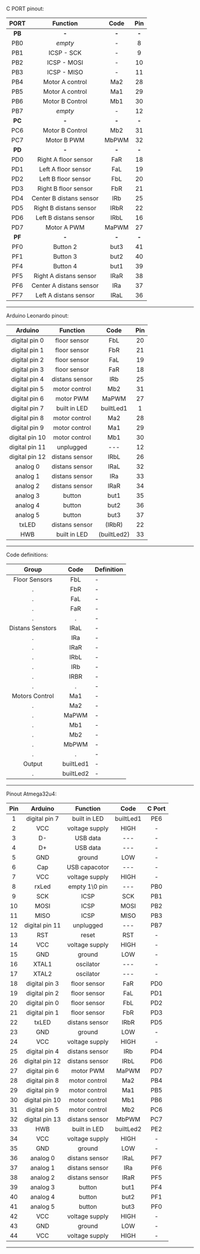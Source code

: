 C PORT pinout:

| **PORT**|**Function**    			   | **Code** | **Pin** |
|:-------:|:----------------------:|:--------:|:-------:|
| **PB**  | **-** 		   			     |  **-**   | **-**   |
|	PB0     | *empty*		   			     |    -     |   8	 	  |
|	PB1     |	ICSP - SCK	   			   |	-	      |   9     |
|	PB2     |	ICSP - MOSI	   			   |	-	      |   10    |
|	PB3     |	ICSP - MISO	   			   |	-	      |   11    |
|	PB4     |	Motor A control 		   |   Ma2	  |   28    |
|	PB5     |	Motor A control  		   |   Ma1	  |   29    |
|	PB6     |	Motor B Control 		   |   Mb1	  |   30    |
|	PB7     |	*empty*	   	   			   |	-	      |   12    |
| **PC**  | **-** 		   			     |  **-**   | **-**   |
|	PC6     | Motor B Control 		   |   Mb2	  |   31    |
|	PC7     | Motor B PWM    			   |   MbPWM  |   32    |
| **PD**  | **-** 		   			     |  **-**   | **-**   |
|   PD0   | Right A floor sensor 	 |   FaR	  |   18	  |
|   PD1   | Left A floor sensor    |   FaL	  |   19	  |
|   PD2   | Left B floor sensor 	 |   FbL	  |   20	  |
|   PD3   | Right B floor sensor 	 |   FbR	  |   21	  |
|   PD4   | Center B distans sensor|   IRb	  |   25	  |
|   PD5   | Right B distans sensor |   IRbR	  |   22	  |
|   PD6   | Left B distans sensor  |   IRbL	  |   16	  |
|   PD7   | Motor A PWM    			   |   MaPWM  |   27	  |
| **PF**  | **-** 		   			     |  **-**   | **-**   |
| 	PF0   | Button 2       		     |   but3   |   41    |
| 	PF1   | Button 3       			   |   but2   |   40    |
| 	PF4   | Button 4       			   |   but1   |   39    |
| 	PF5   | Right A distans sensor |   IRaR   |   38    |
| 	PF6   | Center A distans sensor|   IRa	  |   37    |
| 	PF7   | Left A distans sensor  |   IRaL   |   36    |
-------------------------------------------------------------


Arduino Leonardo pinout:

| **Arduino**    | **Function**     | **Code** | **Pin** |
|:-------------: | :---------------:|:--------:| :------:|
| digital pin 0  | floor sensor  	|   FbL	   |	20   |
| digital pin 1  | floor sensor     |   FbR	   |    21   |
| digital pin 2  | floor sensor  	|   FaL	   |	19	 |
| digital pin 3  | floor sensor  	|   FaR	   |	18	 |
| digital pin 4  | distans sensor	| 	IRb    |    25   |
| digital pin 5  | motor control	| 	Mb2    |	31   |
| digital pin 6  | motor PWM   		| 	MaPWM  |    27   |
| digital pin 7  | built in LED  	| builtLed1|    1    |
| digital pin 8  | motor control	| 	Ma2    |    28   |
| digital pin 9  | motor control	| 	Ma1    |    29   |
| digital pin 10 | motor control	| 	Mb1    |    30   |
| digital pin 11 | unplugged	  	| 	---	   |    12   |
| digital pin 12 | distans sensor	| 	IRbL   |    26   |
|    analog 0    | distans sensor | 	IRaL   |    32   |
|    analog 1    | distans sensor	| 	IRa	   |    33   |
|    analog 2    | distans sensor	| 	IRaR   |    34   |
|    analog 3    | button  		 	  |	but1     |    35   |
|    analog 4    | button       	| 	but2   |    36   |
|    analog 5    | button 			  | but3     |    37   |
| 	 txLED 	     | distans sensor	|  (IRbR)  |    22   |
| 	   HWB 	     | built in LED   |(builtLed2)|   33   |  
----------------------------------------------------------

Code definitions:

| 	**Group** 	 | **Code** |          **Definition**     	    |
|:--------------:|:--------:|				-					|
| Floor Sensors	 |   FbL	|				-					|
|		.		 |   FbR	|				-					|
|		.		 |   FaL	|				-					|
| 		.		 |   FaR	|				-					|
| 		.		 | 	 .      |				-					|
|Distans Senstors| IRaL	    |				-					|
| 		.		 |  IRa     |				-					|
| 		.		 |  IRaR    |				-					|
| 		.		 |  IRbL	|				-					|
| 		.		 |  IRb     |				-					|
| 		.		 |  IRBR    |				-					|
| 		.		 | 	.       |				-					|
|Motors Control	 | 	Ma1     |				-					|
|		.		 | 	Ma2     |				-					|
|		.		 |	MaPWM   | 				-					|
|		.		 |	Mb1     |				-					|
|		.		 |	Mb2	    | 				-					|
|		.		 |	MbPWM   | 				-					|
|		.		 |	.	    |				-					|
|	Output 		 |builtLed1 |				-					|
|		.		 |builtLed2 |				-					|
-----------------------------------------------------------------











Pinout Atmega32u4:

| **Pin** | **Arduino**    | **Function**   | **Code** |**C Port**|
| :------:|:-------------: | :-------------:|:--------:|:--------:|
|   1     | digital pin 7  | built in LED   | builtLed1|	PE6   |
|   2     | 	VCC 	   | voltage supply |   HIGH   |	 -    |
|   3     | D-             | USB data   	|   ---    |	 -    |
|   4     | D+             | USB data   	|   ---	   |	 -    |
|   5     | 	GND  	   | ground			| 	LOW	   |	 -    |
|   6     | 	Cap  	   | USB capacotor	| 	---	   |	 -    |
|   7     | 	VCC 	   | voltage supply |   HIGH   |	 -    |
|   8     | 	rxLed  	   | empty 1\0 pin	| 	---    |	PB0   |
|   9     | 	SCK  	   | ICSP			| 	SCK	   |	PB1   |
|   10    | 	MOSI 	   | ICSP		    | 	MOSI   |	PB2   |
|   11    | 	MISO 	   | ICSP		    | 	MISO   |	PB3   |
|   12    | digital pin 11 | unplugged	  	| 	---	   |	PB7   |
|   13    | 	RST	   	   | reset		    | 	RST    |	 -    |
|   14    | 	VCC 	   | voltage supply |   HIGH   |	 -    |
|   15    | 	GND  	   | ground			| 	LOW	   |	 -    |
|   16    | 	XTAL1 	   | oscilator		| 	---    |	 -    |
|   17    | 	XTAL2	   | oscilator		| 	---    |	 -    |
|   18    | digital pin 3  | floor sensor  	| 	FaR	   |	PD0   |
|   19    | digital pin 2  | floor sensor  	| 	FaL	   |	PD1   |
|   20    | digital pin 0  | floor sensor  	| 	FbL	   |	PD2   |
|   21    | digital pin 1  | floor sensor  	| 	FbR	   |	PD3   |
|   22    | 	txLED 	   | distans sensor	|   IRbR   |	PD5   |
|   23    | 	GND  	   | ground			| 	LOW	   |	 -    |
|   24    |		VCC 	   | voltage supply |   HIGH   |	 -    |
|   25    | digital pin 4  | distans sensor	| 	IRb    |	PD4   |
|   26    | digital pin 12 | distans sensor	| 	IRbL   |	PD6   |
|   27    | digital pin 6  | motor PWM   	| 	MaPWM  |	PD7   |
|   28    | digital pin 8  | motor control	| 	Ma2    |	PB4   |
|   29    | digital pin 9  | motor control	| 	Ma1    |	PB5   |
|   30    | digital pin 10 | motor control	| 	Mb1    |	PB6   |
|   31    | digital pin 5  | motor control	| 	Mb2    |	PC6   |
|   32    | digital pin 13 | distans sensor	| 	MbPWM  |	PC7   |
|   33    | 	HWB 	   | built in LED   | builtLed2| 	PE2   |
|   34    | 	VCC 	   | voltage supply |   HIGH   | 	 -    |
|   35    | 	GND  	   | ground			| 	LOW	   | 	 -    |
|   36    |    analog 0    | distans sensor | 	IRaL   | 	PF7   |
|   37    |    analog 1    | distans sensor	| 	IRa	   | 	PF6   |
|   38    |    analog 2    | distans sensor	| 	IRaR   | 	PF5   |
|   39    |    analog 3    | button      	| 	but1   | 	PF4   |
|   40    |    analog 4    | button      	| 	but2   | 	PF1   |
|   41    |    analog 5    | button      	| 	but3   | 	PF0   |
|   42    | 	VCC 	   | voltage supply |   HIGH   | 	 -    |
|   43    | 	GND  	   | ground			| 	LOW	   | 	 -    |
|   44    | 	VCC 	   | voltage supply |   HIGH   | 	 -    |
-------------------------------------------------------------------
